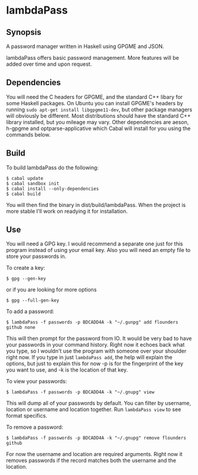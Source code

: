 # lambdaPass

## Synopsis

A password manager written in Haskell using GPGME and JSON.

lambdaPass offers basic password management. More features will
be added over time and upon request.

## Dependencies

You will need the C headers for GPGME, and the standard C++ libary
for some Haskell packages. On Ubuntu you can install GPGME's headers
by running `sudo apt-get install libgpgme11-dev`, but other package
managers will obviously be different. Most distributions should have
the standard C++ library installed, but you mileage may vary. Other
dependencies are aeson, h-gpgme and optparse-applicative which
Cabal will install for you using the commands below.

## Build

To build lambdaPass do the following:

```
$ cabal update
$ cabal sandbox init
$ cabal install --only-dependencies
$ cabal build
```

You will then find the binary in dist/build/lambdaPass. When
the project is more stable I'll work on readying it for installation.

## Use

You will need a GPG key. I would recommend a separate one just for this
program instead of using your email key. Also you will need an empty
file to store your passwords in.

To create a key:

```
$ gpg --gen-key
```

or if you are looking for more options

```
$ gpg --full-gen-key
```

To add a password:

```
$ lambdaPass -f passwords -p BDCADD4A -k "~/.gunpg" add flounders github none
```

This will then prompt for the password from IO. It would be very bad to
have your passwords in your command history. Right now it echoes back what
you type, so I wouldn't use the program with someone over your shoulder right
now. If you type in just `lambdaPass add`, the help will explain the options,
but just to explain this for now -p is for the fingerprint of the key you want
to use, and -k is the location of that key.

To view your passwords:

```
$ lambdaPass -f passwords -p BDCADD4A -k "~/.gnupg" view
```

This will dump all of your passwords by default. You can filter by username,
location or username and location together. Run `lambdaPass view` to see format
specifics.

To remove a password:

```
$ lambdaPass -f passwords -p BDCADD4A -k "~/.gnupg" remove flounders github
```

For now the username and location are required arguments. Right now it removes
passwords if the record matches both the username and the location.
